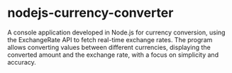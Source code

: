 # nodejs-currency-converter
A console application developed in Node.js for currency conversion, using the ExchangeRate API to fetch real-time exchange rates. The program allows converting values between different currencies, displaying the converted amount and the exchange rate, with a focus on simplicity and accuracy.
